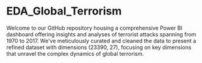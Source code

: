 # EDA_Global_Terrorism
Welcome to our GitHub repository housing a comprehensive Power BI dashboard offering insights and analyses of terrorist attacks spanning from 1970 to 2017. We've meticulously curated and cleaned the data to present a refined dataset with dimensions (23390, 27), focusing on key dimensions that unravel the complex dynamics of global terrorism.

